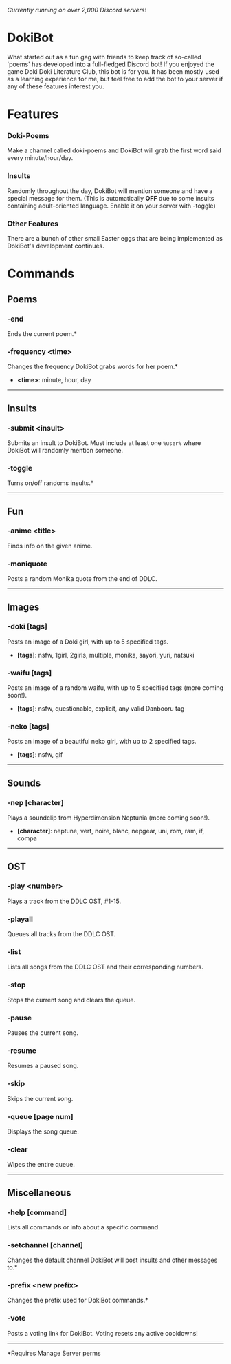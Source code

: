 *Currently running on over 2,000 Discord servers!*

# DokiBot

What started out as a fun gag with friends to keep track of so-called 'poems' has developed into a full-fledged Discord bot! If you enjoyed the game Doki Doki Literature Club, this bot is for you. It has been mostly used as a learning experience for me, but feel free to add the bot to your server if any of these features interest you.

# Features
### Doki-Poems
Make a channel called doki-poems and DokiBot will grab the first word said every minute/hour/day.
 
### Insults
Randomly throughout the day, DokiBot will mention someone and have a special message for them. (This is automatically **OFF** due to some insults containing adult-oriented language. Enable it on your server with -toggle)

### Other Features
There are a bunch of other small Easter eggs that are being implemented as DokiBot's development continues.

# Commands

## Poems
### -end
Ends the current poem.*

### -frequency \<time\>
Changes the frequency DokiBot grabs words for her poem.*
* **\<time\>**: minute, hour, day

---

## Insults
### -submit \<insult\>
Submits an insult to DokiBot. Must include at least one `%user%` where DokiBot will randomly mention someone.

### -toggle
Turns on/off randoms insults.*

---

## Fun
### -anime \<title\>
Finds info on the given anime.

### -moniquote
Posts a random Monika quote from the end of DDLC.

---

## Images
### -doki \[tags\]
Posts an image of a Doki girl, with up to 5 specified tags.
* **\[tags\]**: nsfw, 1girl, 2girls, multiple, monika, sayori, yuri, natsuki

### -waifu \[tags\]
Posts an image of a random waifu, with up to 5 specified tags (more coming soon!).
* **\[tags\]**: nsfw, questionable, explicit, any valid Danbooru tag

### -neko \[tags\]
Posts an image of a beautiful neko girl, with up to 2 specified tags.
* **\[tags\]**: nsfw, gif

---

## Sounds
### -nep \[character\]
Plays a soundclip from Hyperdimension Neptunia (more coming soon!).
* **\[character\]**: neptune, vert, noire, blanc, nepgear, uni, rom, ram, if, compa

---

## OST
### -play \<number\>
Plays a track from the DDLC OST, #1-15.

### -playall
Queues all tracks from the DDLC OST.

### -list
Lists all songs from the DDLC OST and their corresponding numbers.

### -stop
Stops the current song and clears the queue.

### -pause
Pauses the current song.

### -resume
Resumes a paused song.

### -skip
Skips the current song.

### -queue \[page num\]
Displays the song queue.

### -clear
Wipes the entire queue.

---

## Miscellaneous
### -help \[command\]
Lists all commands or info about a specific command.

### -setchannel \[channel\]
Changes the default channel DokiBot will post insults and other messages to.*

### -prefix \<new prefix\>
Changes the prefix used for DokiBot commands.*

### -vote
Posts a voting link for DokiBot. Voting resets any active cooldowns!

---

\*Requires Manage Server perms
